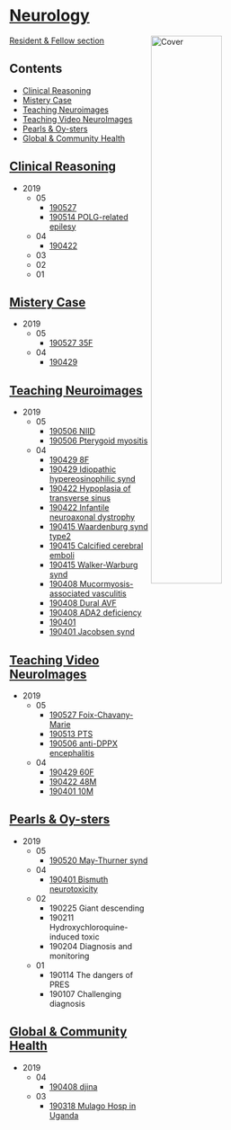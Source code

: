 <!--
Filename: 	note.md
Project: 	/Users/shume/Developer/physician/Neurol
Author: 	shumez <https://github.com/shumez>
Created: 	2019-04-04 11:33:2
Modified: 	2019-06-07 14:50:21
-----
Copyright (c) 2019 shumez
-->

# [Neurology][Neurol]

[![Cover][cover]][cover]

[Resident & Fellow section][RaFS]

## Contents

* [Clinical Reasoning]
* [Mistery Case]
* [Teaching Neuroimages]
* [Teaching Video NeuroImages]
* [Pearls & Oy-sters]
* [Global & Community Health]

## [Clinical Reasoning][CR]
* 2019
	* 05
		* [190527 ](CR/2019-05-27_55F.md)
		* [190514 POLG-related epilesy](CR/2019-05-14_29F.md)
	* 04
		* [190422 ](CR/2019-04-22_71M.md)
	* 03
		<!-- * [190325 CVST](CR/2019-03-25_15M.md) -->
		<!-- * [190318 MGA](CR/2019-03-18_58M.md) -->
		<!-- * [190304 HMERF](CR/2019-03-04_54M.md) -->
	* 02
		<!-- * [190225 AML](CR/2019-02-25_36F.md) -->
		<!-- * [190211 Subacute small vessel infarcton](CR/2019-02-11_65F.md) -->
		<!-- * [190204 HAM](CR/2019-02-04_48F.md) -->
	* 01
		<!-- * [190128 IBM](CR/2019-01-28_40F.md) -->
		<!-- * [190325 15y M](CR/2019-03-25_15M.md) -->
		<!-- * [190318 58y M](CR/2019-03-18_58M.md) -->
		<!-- * [190304 15y M](CR/2019-03-04_15M.md) -->
		<!-- * [190304 54y M](CR/2019-03-04_54M.md) -->
		<!-- * [190225 36y F](CR/2019-02-25_36F.md) -->
		<!-- * [190211 65y F](CR/2019-02-11_65F.md) A 65-year-old woman with subacute hemiballism -->
		<!-- * [190204 48y F](CR/2019-02-04_48F.md) Leg weakness and stiffness at the emergency room -->
		<!-- * [190128 40y F](CR/2019-01-28_40F.md) -->
		<!-- * [190121](CR/2019-01-21.md) -->
		<!-- * [190114](CR/2019-01-14.md) -->
		<!-- * [190107](CR/2019-01-07.md) -->

##  [Mistery Case][MC]
* 2019
	* 05
		* [190527 35F](MC/2019-05-27_35F.md)
	* 04
		* [190429 ](MC/2019-04-29_23M.md)

##  [Teaching Neuroimages][TNI]
* 2019
	* 05
		* [190506 NIID](TNI/2019-05-06_66F.md)
		* [190506 Pterygoid myositis](TNI/2019-05-06_51F.md)
	* 04
		* [190429 8F](TNI/2019-04-29_08F.md)
		* [190429 Idiopathic hypereosinophilic synd](TNI/2019-04-29_56F.md)
		* [190422 Hypoplasia of transverse sinus](TNI/2019-04-22_23F.md)
		* [190422 Infantile neuroaxonal dystrophy](TNI/2019-04-22_02M.md)
		* [190415 Waardenburg synd type2](TNI/2019-04-15_05M.md)
		* [190415 Calcified cerebral emboli](TNI/2019-04-15_75F.md)
		* [190415 Walker-Warburg synd](TNI/2019-04-15_25F.md)
		* [190408 Mucormyosis-associated vasculitis](TNI/2019-04-08_54F.md)
		* [190408 Dural AVF](TNI/2019-04-08_39M.md)
		* [190408 ADA2 deficiency](TNI/2019-04-08_14M.md)
		* [190401 ](TNI/2019-04-01.md)
		* [190401 Jacobsen synd](TNI/2019-04-01_08mM.md)

## [Teaching Video NeuroImages][TVNI]
* 2019
	* 05
		* [190527 Foix-Chavany-Marie](TVNI/2019-05-27_75F)
		* [190513 PTS](TVNI/2019-05-13_43F.md)
		* [190506 anti-DPPX encephalitis](TVNI/2019-05-06_49M.md)
	* 04
		* [190429 60F](TVNI/2019-04-29_60F.md)
		* [190422 48M](TVNI/2019-04-22_48M.md)
		* [190401 10M](TVNI/2019-04-01_10M.md)

## [Pearls & Oy-sters][PaO]
* 2019
	* 05
		* [190520 May-Thurner synd](PaO/2019-05-20_35F.md)
	* 04
		* [190401 Bismuth neurotoxicity](PaO/2019-04-01_53M.md)
	* 02
		* 190225 Giant descending
		* 190211 Hydroxychloroquine-induced toxic
		* 190204 Diagnosis and monitoring
	* 01
		* 190114 The dangers of PRES
		* 190107 Challenging diagnosis

## [Global & Community Health][GaCH]
* 2019
	* 04
		* [190408 djina](GaCH/2019-04-08.md)
	* 03
		* [190318 Mulago Hosp in Uganda](GaCH/2019-03-18.md)
		
<!--
* 2019-01-07 Leigh-like feature
* 2019-01-07 A 20-year-old
* 2019-01-14 CRAO and silent brain
* 2019-01-21 MT-TL1 mutation
* 2019-01-21 Cerebral inception
* 2019-01-28 Kearns-Sayre
* 2019-01-28 Facial swelling and intracerebral 
* 2019-02-04 An imaging clue
* 2019-02-04 Acute stroke captured
* 2019-02-11 Severe spasms resembling
* 2019-02-11 Greater occipital
* 2019-02-18 MRI findings
* 2019-02-18 Horizontal gaze
* 2019-02-25 Mirror therapy
* 2019-02-25 Transient mutism
* 2019-03-04 Migrating sparganum
* 2019-03-04 Cerebrospinal fluid
* 2019-03-11 Stroke presenting
* 2019-03-11 An unusual case
* 2019-03-18 Neuromyopathy in 
* 2019-03-18 INtracranial
* 2019-03-25 Scleral
* 2019-03-25 Raccoon eye
-->

	
##
<!-- toc -->

[Clinical Reasoning]: #clinical_reasoning
[Mistery Case]: #mistery_case
[Teaching Neuroimages]: #teaching_neuroimages
[Teaching Video NeuroImages]: #teaching_video_neuroimages
[Pearls & Oy-sters]: #pearls_oy-sters
[Global & Community Health]: #global_community_health

[CR]: CR/
[MC]: MC/
[TNI]: TNI/
[TVNI]: TVNI/
[PaO]: PaO/
[GaCH]: GaCH/

<!-- ref -->
[Neurol]: https://www.neurology.org/search/jcode%3Aneurology%7C%7Cneurclinpract%7C%7Cnng%7C%7Cnnn%20sort%3Apublication-date%20toc_section%3AResident%20and%20Fellow%20Section%7C%7C%20Resident%20%26%20Fellow%20Section?see_more_page=1&see_more_page_title=
[RaFS]: https://www.neurology.org/search/jcode%3Aneurology%7C%7Cneurclinpract%7C%7Cnng%7C%7Cnnn%20sort%3Apublication-date%20toc_section%3AResident%20and%20Fellow%20Section%7C%7C%20Resident%20%26%20Fellow%20Section?see_more_page=1&see_more_page_title=


<!-- fig -->
[cover]: https://n.neurology.org/sites/default/files/styles/large/public/highwire/neurology/92/23.cover-source.jpg?itok=XRnt8sIV


<style type="text/css">
	img{width: 50%; float: right;}
</style>